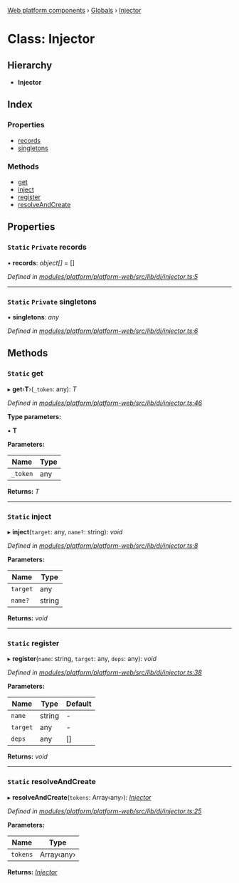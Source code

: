 [Web platform components](../README.md) › [Globals](../globals.md) › [Injector](injector.md)

# Class: Injector

## Hierarchy

* **Injector**

## Index

### Properties

* [records](injector.md#static-private-records)
* [singletons](injector.md#static-private-singletons)

### Methods

* [get](injector.md#static-get)
* [inject](injector.md#static-inject)
* [register](injector.md#static-register)
* [resolveAndCreate](injector.md#static-resolveandcreate)

## Properties

### `Static` `Private` records

▪ **records**: *object[]* = []

*Defined in [modules/platform/platform-web/src/lib/di/injector.ts:5](https://github.com/nodulusteam/methodus.dev/blob/0787b65/modules/platform/platform-web/src/lib/di/injector.ts#L5)*

___

### `Static` `Private` singletons

▪ **singletons**: *any*

*Defined in [modules/platform/platform-web/src/lib/di/injector.ts:6](https://github.com/nodulusteam/methodus.dev/blob/0787b65/modules/platform/platform-web/src/lib/di/injector.ts#L6)*

## Methods

### `Static` get

▸ **get**‹**T**›(`_token`: any): *T*

*Defined in [modules/platform/platform-web/src/lib/di/injector.ts:46](https://github.com/nodulusteam/methodus.dev/blob/0787b65/modules/platform/platform-web/src/lib/di/injector.ts#L46)*

**Type parameters:**

▪ **T**

**Parameters:**

Name | Type |
------ | ------ |
`_token` | any |

**Returns:** *T*

___

### `Static` inject

▸ **inject**(`target`: any, `name?`: string): *void*

*Defined in [modules/platform/platform-web/src/lib/di/injector.ts:8](https://github.com/nodulusteam/methodus.dev/blob/0787b65/modules/platform/platform-web/src/lib/di/injector.ts#L8)*

**Parameters:**

Name | Type |
------ | ------ |
`target` | any |
`name?` | string |

**Returns:** *void*

___

### `Static` register

▸ **register**(`name`: string, `target`: any, `deps`: any): *void*

*Defined in [modules/platform/platform-web/src/lib/di/injector.ts:38](https://github.com/nodulusteam/methodus.dev/blob/0787b65/modules/platform/platform-web/src/lib/di/injector.ts#L38)*

**Parameters:**

Name | Type | Default |
------ | ------ | ------ |
`name` | string | - |
`target` | any | - |
`deps` | any | [] |

**Returns:** *void*

___

### `Static` resolveAndCreate

▸ **resolveAndCreate**(`tokens`: Array‹any›): *[Injector](injector.md)*

*Defined in [modules/platform/platform-web/src/lib/di/injector.ts:25](https://github.com/nodulusteam/methodus.dev/blob/0787b65/modules/platform/platform-web/src/lib/di/injector.ts#L25)*

**Parameters:**

Name | Type |
------ | ------ |
`tokens` | Array‹any› |

**Returns:** *[Injector](injector.md)*
